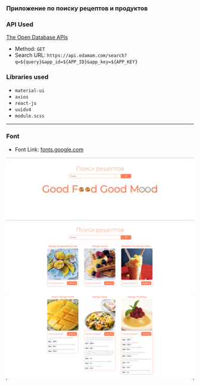 ### Приложение по поиску рецептов и продуктов

### API Used

[The Open Database APIs](https://www.edamam.com/)

- Method: `GET`
- Search URL: `https://api.edamam.com/search?q=${query}&app_id=${APP_ID}&app_key=${APP_KEY}`

### Libraries used

- `material-ui`
- `axios`
- `react-js`
- `uuidv4`
- `module.scss`

---

### Font

- Font Link: [fonts.google.com](https://fonts.google.com/specimen/Montserrat?query=m)

![screen1](screen1.png)
![screen1](screen2.png)
![screen1](screen3.png)
